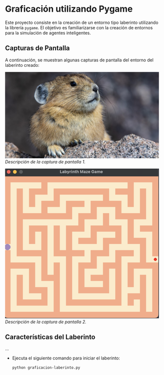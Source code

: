 # Graficación utilizando Pygame

Este proyecto consiste en la creación de un entorno tipo laberinto utilizando la librería `pygame`. El objetivo es familiarizarse con la creación de entornos para la simulación de agentes inteligentes.

## Capturas de Pantalla

A continuación, se muestran algunas capturas de pantalla del entorno del laberinto creado:

![Captura de Pantalla 1](/graficacion-laberinto/images/img1.jpeg)
_Descripción de la captura de pantalla 1._

![Captura de Pantalla 2](images/img2.png)
_Descripción de la captura de pantalla 2._

## Características del Laberinto

...

- Ejecuta el siguiente comando para iniciar el laberinto:

   ```bash
   python graficacion-laberinto.py

